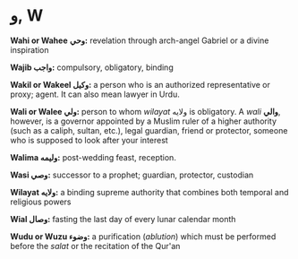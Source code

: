 و, W
====

**Wahi or Wahee** **وحي:** revelation through arch-angel Gabriel or a
divine inspiration

**Wajib واجب:** compulsory, obligatory, binding

**Wakil or Wakeel وكيل:** a person who is an authorized representative
or proxy; agent. It can also mean lawyer in Urdu.

**Wali or Walee ولي:** person to whom *wilayat* ولايه is obligatory. A
*wali* **والي**, however, is a governor appointed by a Muslim ruler of a
higher authority (such as a caliph, sultan, etc.), legal guardian,
friend or protector, someone who is supposed to look after your interest

**Walima وليمه:** post-wedding feast, reception.

**Wasi وصي:** successor to a prophet; guardian, protector, custodian

**Wilayat ولايه:** a binding supreme authority that combines both
temporal and religious powers

**Wial وصال:** fasting the last day of every lunar calendar month

**Wudu or Wuzu وضوء:** a purification (*ablution*) which must be
performed before the *salat* or the recitation of the Qur'an


